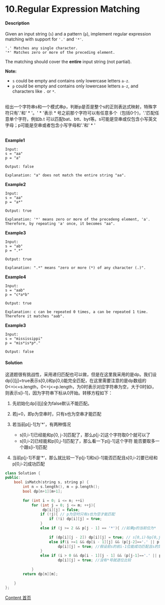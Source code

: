 # 10.Regular Expression Matching

#### Description

Given an input string (`s`) and a pattern (`p`), implement regular expression matching with support for `'.'` and `'*'`.

```
'.' Matches any single character. 
'*' Matches zero or more of the preceding element.
```

The matching should cover the **entire** input string (not partial).

**Note:**

- `s` could be empty and contains only lowercase letters `a-z`.
- `p` could be empty and contains only lowercase letters `a-z`, and characters like `.` or `*`.

<br>给出一个字符串s和一个模式串p，判断p是否是整个s的正则表达式映射，特殊字符只有'.'和' * '。' * '表示 * 号之前那个字符可以有任意多个（包括0个)，'.'匹配任意单个字符，例如b.t 可以匹配bat、btt、byt等。s可能是空串或仅包含小写英文字母；p可能是空串或者包含小写字母和'.'和' * '<br><br>

**Example1**


```
Input:
s = "aa"
p = "a"

Output: false

Explanation: "a" does not match the entire string "aa".
```

**Example2**

```
Input:
s = "aa"
p = "a*"

Output: true

Explanation: '*' means zero or more of the precedeng element, 'a'. Therefore, by repeating 'a' once, it becomes "aa".
```

**Example3**

```
Input:
s = "ab"
p = ".*"

Output: true

Explanation: ".*" means "zero or more (*) of any character (.)".
```

**Example4**

```
Input:
s = "aab"
p = "c*a*b"

Output: true

Explanation: c can be repeated 0 times, a can be repeated 1 time. Therefore it matches "aab".
```

**Example3**

```
Input:
s = "mississippi"
p = "mis*is*p*."

Output: false
```



#### Solution

这道题很有挑战性，采用递归匹配也可以做，但是在这里我采用的是dp。我们设dp\[i]\[j]=true表示s[0,i)和p[0,i)能完全匹配，在这里需要注意的是dp数组的0<=i<=s.length，0<=j<=p.length，为0时表示对应字符串为空，大于0时如i，则表示s[i-1]，因为字符串下标从0开始。转移方程如下：

1. 先初始化dp\[i]\[j]全为false默认不能匹配。


2. 若j=0，即p为空串时，只有s也为空串才能匹配
3. 若当前p[j-1]为'*'，有两种情况
   * s[0,i-1]已经能和p[0, j-3]匹配了，那么p[j-2]这个字符取0个就可以了
   * s[0,i-2]已经能和p[0,j-1]匹配了，那么看一下p[j-1]这个字符 能否要取多一个跟s[i-1]匹配
4. 当前p[j-1]不是‘*’，那么就比较一下p[j-1]和s[i-1]能否匹配且s[0,i-2]要已经和p[0,i-2]成功匹配

```c++
class Solution {
public:
    bool isMatch(string s, string p) {
        int n = s.length(), m = p.length();
        bool dp[n+1][m+1];
        
        for (int i = 0; i <= n; ++i)
            for (int j = 0; j <= m; ++j){
                 dp[i][j] = false;
                if (!j){ // p为空时只有s也为空才能匹配
                    if (!i) dp[i][j] = true;
                }
                else if (j >= 2 && p[j - 1] == '*'){ //如果p的当前位为*
                    
                    if (dp[i][j - 2]) dp[i][j] = true; // s[0,i)与p[0,j-2)已经匹配了
                    else if(i >=1 && dp[i - 1][j] && (p[j-2]=='.' || p[j-2] == s[i-1]))
                        dp[i][j] = true; //假设前s的前i-1位能成功匹配且s的第i位能与p的当前*号之前那个字符匹配成功
                }
                else if (i > 0 && dp[i - 1][j - 1] && (p[j-1]=='.' || p[j-1] == s[i-1]))
                        dp[i][j] = true; //没有*号就逐位比较
            
            }
        return dp[n][m];
        
    }
};
```



[Content   首页](../README.md)

